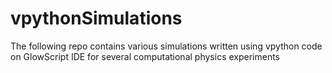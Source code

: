 # vpythonSimulations
The following repo contains various simulations written using vpython code on GlowScript IDE for several computational physics experiments
